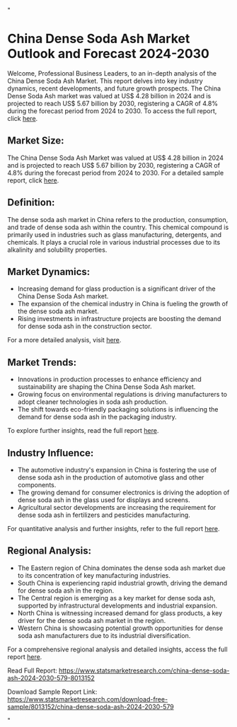 "<html>
<body>
<h1>China Dense Soda Ash Market Outlook and Forecast 2024-2030</h1>
<p>Welcome, Professional Business Leaders, to an in-depth analysis of the China Dense Soda Ash Market. This report delves into key industry dynamics, recent developments, and future growth prospects. The China Dense Soda Ash market was valued at US$ 4.28 billion in 2024 and is projected to reach US$ 5.67 billion by 2030, registering a CAGR of 4.8% during the forecast period from 2024 to 2030. To access the full report, click <a href='https://www.statsmarketresearch.com/china-dense-soda-ash-2024-2030-579-8013152'>here</a>.</p>
<h2>Market Size:</h2>
<p>The China Dense Soda Ash Market was valued at US$ 4.28 billion in 2024 and is projected to reach US$ 5.67 billion by 2030, registering a CAGR of 4.8% during the forecast period from 2024 to 2030. For a detailed sample report, click <a href='https://www.statsmarketresearch.com/download-free-sample/8013152/china-dense-soda-ash-2024-2030-579'>here</a>.</p>
<h2>Definition:</h2>
<p>The dense soda ash market in China refers to the production, consumption, and trade of dense soda ash within the country. This chemical compound is primarily used in industries such as glass manufacturing, detergents, and chemicals. It plays a crucial role in various industrial processes due to its alkalinity and solubility properties.</p>
<h2>Market Dynamics:</h2>
<ul>
<li>Increasing demand for glass production is a significant driver of the China Dense Soda Ash market.</li>
<li>The expansion of the chemical industry in China is fueling the growth of the dense soda ash market.</li>
<li>Rising investments in infrastructure projects are boosting the demand for dense soda ash in the construction sector.</li>
</ul>
<p>For a more detailed analysis, visit <a href='https://www.statsmarketresearch.com/china-dense-soda-ash-2024-2030-579-8013152'>here</a>.</p>
<h2>Market Trends:</h2>
<ul>
<li>Innovations in production processes to enhance efficiency and sustainability are shaping the China Dense Soda Ash market.</li>
<li>Growing focus on environmental regulations is driving manufacturers to adopt cleaner technologies in soda ash production.</li>
<li>The shift towards eco-friendly packaging solutions is influencing the demand for dense soda ash in the packaging industry.</li>
</ul>
<p>To explore further insights, read the full report <a href='https://www.statsmarketresearch.com/china-dense-soda-ash-2024-2030-579-8013152'>here</a>.</p>
<h2>Industry Influence:</h2>
<ul>
<li>The automotive industry's expansion in China is fostering the use of dense soda ash in the production of automotive glass and other components.</li>
<li>The growing demand for consumer electronics is driving the adoption of dense soda ash in the glass used for displays and screens.</li>
<li>Agricultural sector developments are increasing the requirement for dense soda ash in fertilizers and pesticides manufacturing.</li>
</ul>
<p>For quantitative analysis and further insights, refer to the full report <a href='https://www.statsmarketresearch.com/china-dense-soda-ash-2024-2030-579-8013152'>here</a>.</p>
<h2>Regional Analysis:</h2>
<ul>
<li>The Eastern region of China dominates the dense soda ash market due to its concentration of key manufacturing industries.</li>
<li>South China is experiencing rapid industrial growth, driving the demand for dense soda ash in the region.</li>
<li>The Central region is emerging as a key market for dense soda ash, supported by infrastructural developments and industrial expansion.</li>
<li>North China is witnessing increased demand for glass products, a key driver for the dense soda ash market in the region.</li>
<li>Western China is showcasing potential growth opportunities for dense soda ash manufacturers due to its industrial diversification.</li>
</ul>
<p>For a comprehensive regional analysis and detailed insights, access the full report <a href='https://www.statsmarketresearch.com/china-dense-soda-ash-2024-2030-579-8013152'>here</a>.</p>
<p>Read Full Report: <a href='https://www.statsmarketresearch.com/china-dense-soda-ash-2024-2030-579-8013152'>https://www.statsmarketresearch.com/china-dense-soda-ash-2024-2030-579-8013152</a></p>
<p>Download Sample Report Link: <a href='https://www.statsmarketresearch.com/download-free-sample/8013152/china-dense-soda-ash-2024-2030-579'>https://www.statsmarketresearch.com/download-free-sample/8013152/china-dense-soda-ash-2024-2030-579</a></p>
</body>
</html>"
